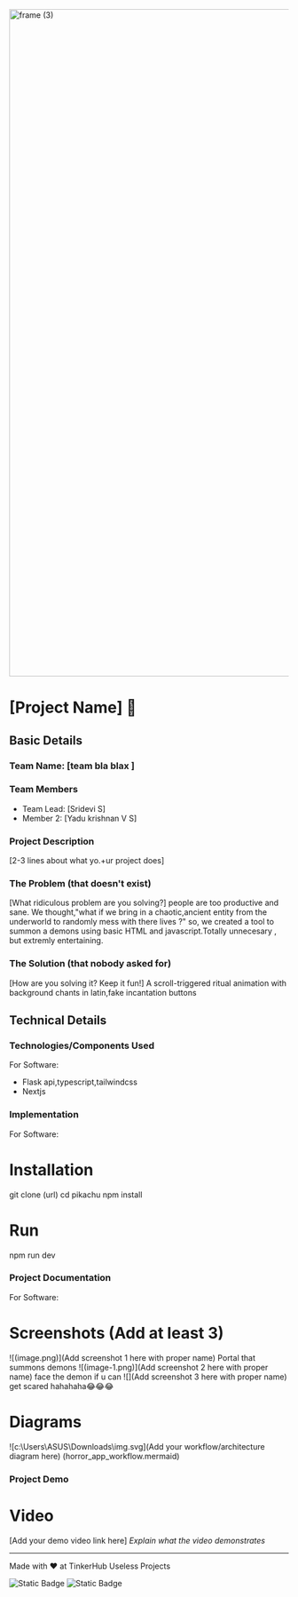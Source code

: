 <img width="3188" height="1202" alt="frame (3)" src="https://github.com/user-attachments/assets/517ad8e9-ad22-457d-9538-a9e62d137cd7" />


# [Project Name] 🎯


## Basic Details
### Team Name: [team bla blax ]


### Team Members
- Team Lead:  [Sridevi S]
- Member 2:  [Yadu krishnan V S]

### Project Description
[2-3 lines about what yo.+ur project does]

### The Problem (that doesn't exist)
[What ridiculous problem are you solving?]
people are too productive and sane. We thought,"what if we bring in a chaotic,ancient entity from the underworld to randomly mess with there lives ?" so, we created a tool to summon a demons using basic HTML and javascript.Totally unnecesary , but extremly entertaining.
### The Solution (that nobody asked for)
[How are you solving it? Keep it fun!]
A scroll-triggered ritual animation with background chants in latin,fake incantation buttons 
## Technical Details
### Technologies/Components Used
For Software:
- Flask api,typescript,tailwindcss
- Nextjs



### Implementation
For Software:
# Installation
git clone (url)
cd pikachu
npm install
# Run
npm run dev
### Project Documentation
For Software:

# Screenshots (Add at least 3)
![(image.png)](Add screenshot 1 here with proper name)
Portal that summons demons
![(image-1.png)](Add screenshot 2 here with proper name)
face the demon if u can
![](Add screenshot 3 here with proper name)
get scared hahahaha😂😂😂
# Diagrams
![c:\Users\ASUS\Downloads\img.svg](Add your workflow/architecture diagram here)
(horror_app_workflow.mermaid)

### Project Demo
# Video
[Add your demo video link here]
*Explain what the video demonstrates*


---
Made with ❤️ at TinkerHub Useless Projects 

![Static Badge](https://img.shields.io/badge/TinkerHub-24?color=%23000000&link=https%3A%2F%2Fwww.tinkerhub.org%2F)
![Static Badge](https://img.shields.io/badge/UselessProjects--25-25?link=https%3A%2F%2Fwww.tinkerhub.org%2Fevents%2FQ2Q1TQKX6Q%2FUseless%2520Projects)

